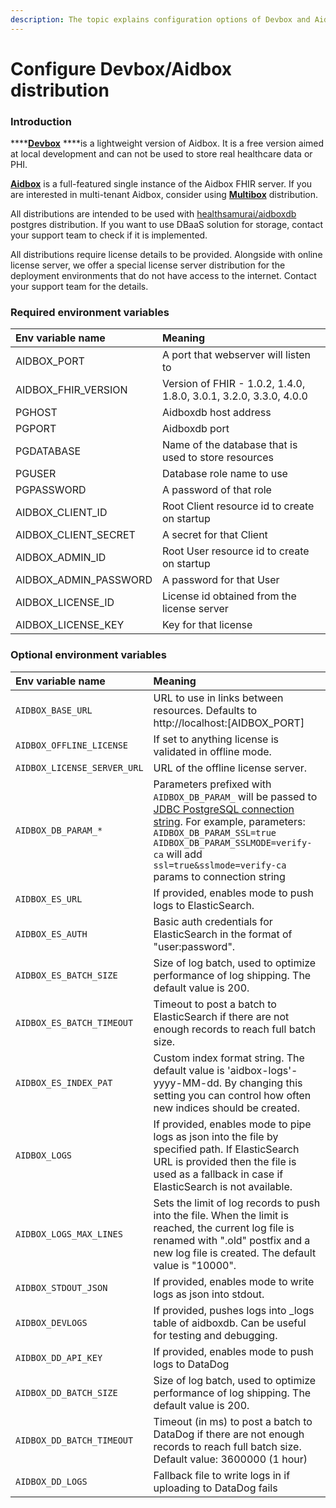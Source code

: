 ```yaml
---
description: The topic explains configuration options of Devbox and Aidbox distributions
---
```


# Configure Devbox/Aidbox distribution

### Introduction

\*\*\*\*[**Devbox**](https://hub.docker.com/r/healthsamurai/devbox) ****is a lightweight version of Aidbox. It is a free version aimed at local development and can not be used to store real healthcare data or PHI.  

[**Aidbox**](https://hub.docker.com/r/healthsamurai/aidboxone) is a full-featured single instance of the Aidbox FHIR server. If you are interested in multi-tenant Aidbox, consider using [**Multibox**](https://hub.docker.com/r/healthsamurai/multibox) distribution.

All distributions are intended to be used with [healthsamurai/aidboxdb](https://hub.docker.com/r/healthsamurai/aidboxdb) postgres distribution. If you want to use DBaaS solution for storage, contact your support team to check if it is implemented.

All distributions require license details to be provided. Alongside with online license server, we offer a special license server distribution for the deployment environments that do not have access to the internet. Contact your support team for the details.

### Required environment variables

| Env variable name | Meaning |
| :--- | :--- |
| AIDBOX\_PORT | A port that webserver will listen to |
| AIDBOX\_FHIR\_VERSION | Version of FHIR - 1.0.2, 1.4.0, 1.8.0, 3.0.1, 3.2.0, 3.3.0, 4.0.0 |
| PGHOST | Aidboxdb host address |
| PGPORT | Aidboxdb port |
| PGDATABASE | Name of the database that is used to store resources |
| PGUSER | Database role name to use |
| PGPASSWORD |  A password of that role |
| AIDBOX\_CLIENT\_ID | Root Client resource id to create on startup |
| AIDBOX\_CLIENT\_SECRET | A secret for that Client |
| AIDBOX\_ADMIN\_ID | Root User resource id to create on startup |
| AIDBOX\_ADMIN\_PASSWORD | A password for that User |
| AIDBOX\_LICENSE\_ID | License id obtained from the license server |
| AIDBOX\_LICENSE\_KEY | Key for that license |

### Optional environment variables

| Env variable name | Meaning |
| :--- | :--- |
| `AIDBOX_BASE_URL` | URL to use in links between resources. Defaults to http://localhost:\[AIDBOX\_PORT\] |
| `AIDBOX_OFFLINE_LICENSE` | If set to anything license is validated in offline mode. |
| `AIDBOX_LICENSE_SERVER_URL` | URL of the offline license server. |
| `AIDBOX_DB_PARAM_*` | Parameters prefixed with `AIDBOX_DB_PARAM_` will be passed to [JDBC PostgreSQL connection string](https://jdbc.postgresql.org/documentation/80/connect.html). For example, parameters: `AIDBOX_DB_PARAM_SSL=true`  `AIDBOX_DB_PARAM_SSLMODE=verify-ca` will add `ssl=true&sslmode=verify-ca` params to connection string |
| `AIDBOX_ES_URL` | If provided, enables mode to push logs to ElasticSearch. |
| `AIDBOX_ES_AUTH` | Basic auth credentials for ElasticSearch in the format of "user:password". |
| `AIDBOX_ES_BATCH_SIZE` | Size of log batch, used to optimize performance of log shipping. The default value is 200. |
| `AIDBOX_ES_BATCH_TIMEOUT` | Timeout to post a batch to ElasticSearch if there are not enough records to reach full batch size. |
| `AIDBOX_ES_INDEX_PAT` | Custom index format string. The default value is 'aidbox-logs'-yyyy-MM-dd. By changing this setting you can control how often new indices should be created. |
| `AIDBOX_LOGS` | If provided, enables mode to pipe logs as json into the file by specified path. If ElasticSearch URL is provided then the file is used as a fallback in case if ElasticSearch is not available. |
| `AIDBOX_LOGS_MAX_LINES` | Sets the limit of log records to push into the file. When the limit is reached, the current log file is renamed with ".old" postfix and a new log file is created. The default value is "10000". |
| `AIDBOX_STDOUT_JSON` | If provided, enables mode to write logs as json into stdout. |
| `AIDBOX_DEVLOGS` | If provided, pushes logs into \_logs table of aidboxdb. Can be useful for testing and debugging. |
| `AIDBOX_DD_API_KEY` | If provided, enables mode to push logs to DataDog |
| `AIDBOX_DD_BATCH_SIZE` | Size of log batch, used to optimize performance of log shipping. The default value is 200. |
| `AIDBOX_DD_BATCH_TIMEOUT` | Timeout \(in ms\) to post a batch to DataDog if there are not enough records to reach full batch size. Default value: 3600000 \(1 hour\) |
| `AIDBOX_DD_LOGS` | Fallback file to write logs in if uploading to DataDog fails |

